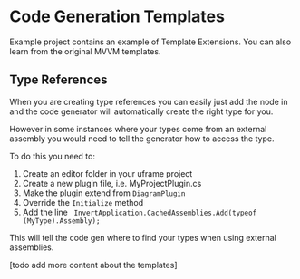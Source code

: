 # Code Generation Templates

 Example project contains an example of Template Extensions. You can also learn from the original MVVM templates.

 ## Type References

 When you are creating type references you can easily just add the node in and the code generator will automatically create the right type for you.

 However in some instances where your types come from an external assembly you would need to tell the generator how to access the type.

 To do this you need to:

 1) Create an editor folder in your uframe project
 2) Create a new plugin file, i.e. MyProjectPlugin.cs
 3) Make the plugin extend from `DiagramPlugin`
 4) Override the `Initialize` method
 5) Add the line ` InvertApplication.CachedAssemblies.Add(typeof (MyType).Assembly);`

 This will tell the code gen where to find your types when using external assemblies.

 [todo add more content about the templates]
